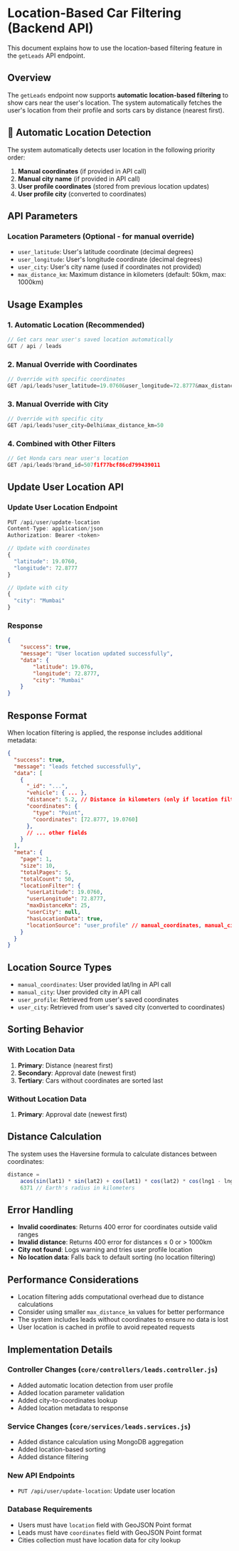 # Location-Based Car Filtering (Backend API)

This document explains how to use the location-based filtering feature in the `getLeads` API endpoint.

## Overview

The `getLeads` endpoint now supports **automatic location-based filtering** to show cars near the user's location. The system automatically fetches the user's location from their profile and sorts cars by distance (nearest first).

## 🚀 **Automatic Location Detection**

The system automatically detects user location in the following priority order:

1. **Manual coordinates** (if provided in API call)
2. **Manual city name** (if provided in API call)
3. **User profile coordinates** (stored from previous location updates)
4. **User profile city** (converted to coordinates)

## API Parameters

### Location Parameters (Optional - for manual override)

-   `user_latitude`: User's latitude coordinate (decimal degrees)
-   `user_longitude`: User's longitude coordinate (decimal degrees)
-   `user_city`: User's city name (used if coordinates not provided)
-   `max_distance_km`: Maximum distance in kilometers (default: 50km, max: 1000km)

## Usage Examples

### 1. **Automatic Location (Recommended)**

```javascript
// Get cars near user's saved location automatically
GET / api / leads
```

### 2. **Manual Override with Coordinates**

```javascript
// Override with specific coordinates
GET /api/leads?user_latitude=19.0760&user_longitude=72.8777&max_distance_km=25
```

### 3. **Manual Override with City**

```javascript
// Override with specific city
GET /api/leads?user_city=Delhi&max_distance_km=50
```

### 4. **Combined with Other Filters**

```javascript
// Get Honda cars near user's location
GET /api/leads?brand_id=507f1f77bcf86cd799439011
```

## Update User Location API

### Update User Location Endpoint

```javascript
PUT /api/user/update-location
Content-Type: application/json
Authorization: Bearer <token>

// Update with coordinates
{
  "latitude": 19.0760,
  "longitude": 72.8777
}

// Update with city
{
  "city": "Mumbai"
}
```

### Response

```json
{
    "success": true,
    "message": "User location updated successfully",
    "data": {
        "latitude": 19.076,
        "longitude": 72.8777,
        "city": "Mumbai"
    }
}
```

## Response Format

When location filtering is applied, the response includes additional metadata:

```json
{
  "success": true,
  "message": "leads fetched successfully",
  "data": [
    {
      "_id": "...",
      "vehicle": { ... },
      "distance": 5.2, // Distance in kilometers (only if location filtering is active)
      "coordinates": {
        "type": "Point",
        "coordinates": [72.8777, 19.0760]
      },
      // ... other fields
    }
  ],
  "meta": {
    "page": 1,
    "size": 10,
    "totalPages": 5,
    "totalCount": 50,
    "locationFilter": {
      "userLatitude": 19.0760,
      "userLongitude": 72.8777,
      "maxDistanceKm": 25,
      "userCity": null,
      "hasLocationData": true,
      "locationSource": "user_profile" // manual_coordinates, manual_city, user_profile, user_city
    }
  }
}
```

## Location Source Types

-   `manual_coordinates`: User provided lat/lng in API call
-   `manual_city`: User provided city in API call
-   `user_profile`: Retrieved from user's saved coordinates
-   `user_city`: Retrieved from user's saved city (converted to coordinates)

## Sorting Behavior

### With Location Data

1. **Primary**: Distance (nearest first)
2. **Secondary**: Approval date (newest first)
3. **Tertiary**: Cars without coordinates are sorted last

### Without Location Data

1. **Primary**: Approval date (newest first)

## Distance Calculation

The system uses the Haversine formula to calculate distances between coordinates:

```javascript
distance =
    acos(sin(lat1) * sin(lat2) + cos(lat1) * cos(lat2) * cos(lng1 - lng2)) *
    6371 // Earth's radius in kilometers
```

## Error Handling

-   **Invalid coordinates**: Returns 400 error for coordinates outside valid ranges
-   **Invalid distance**: Returns 400 error for distances ≤ 0 or > 1000km
-   **City not found**: Logs warning and tries user profile location
-   **No location data**: Falls back to default sorting (no location filtering)

## Performance Considerations

-   Location filtering adds computational overhead due to distance calculations
-   Consider using smaller `max_distance_km` values for better performance
-   The system includes leads without coordinates to ensure no data is lost
-   User location is cached in profile to avoid repeated requests

## Implementation Details

### Controller Changes (`core/controllers/leads.controller.js`)

-   Added automatic location detection from user profile
-   Added location parameter validation
-   Added city-to-coordinates lookup
-   Added location metadata to response

### Service Changes (`core/services/leads.services.js`)

-   Added distance calculation using MongoDB aggregation
-   Added location-based sorting
-   Added distance filtering

### New API Endpoints

-   `PUT /api/user/update-location`: Update user location

### Database Requirements

-   Users must have `location` field with GeoJSON Point format
-   Leads must have `coordinates` field with GeoJSON Point format
-   Cities collection must have location data for city lookup
